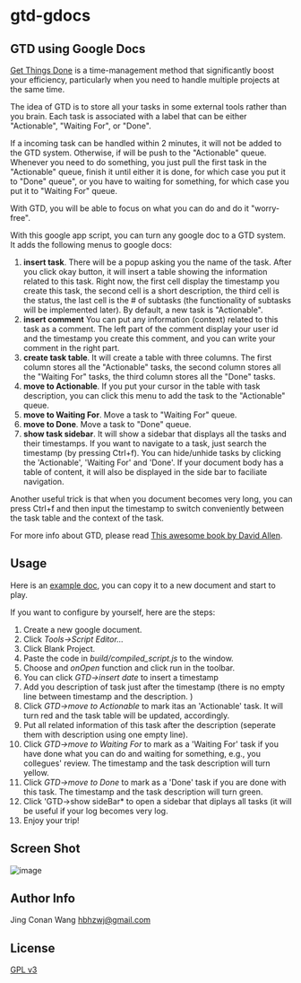 # gtd-gdocs

GTD using Google Docs
---------------------

[Get Things Done](http://gettingthingsdone.com/) is a time-management method that significantly boost your efficiency, particularly when you need to handle multiple projects at the same time. 

The idea of GTD is to store all your tasks in some external tools rather than you brain.  Each task is associated with a label that can be either "Actionable", "Waiting For", or "Done". 

If a incoming task can be handled within 2 minutes, it will not be added to the GTD system. Otherwise, if will be push to the "Actionable" queue. Whenever you need to do something, you just pull the first task in the "Actionable" queue, finish it until either it is done, for which case you put it to "Done" queue", or you have to waiting for something, for which case you put it to "Waiting For" queue. 

With GTD, you will be able to focus on what you can do and do it "worry-free". 

With this google app script, you can turn any google doc to a GTD system. It adds the following menus to google docs:

1. **insert task**. There will be a popup asking you the name of the
task. After you click okay button, it will insert a table showing the
information related to this task. Right now, the first cell display the
timestamp you create this task, the second cell is a short description,
the third cell is the status, the last cell is the # of subtasks (the
functionality of subtasks will be implemented later). By default, a new task is "Actionable".
2. **insert comment** You can put any information (context) related to
this task as a comment. The left part of the comment display your user
id and the timestamp you create this comment, and you can write your
comment in the right part.
3. **create task table**. It will create a table with three columns. The first column stores all the "Actionable" tasks, the second column stores all the "Waiting For" tasks, the third column stores all the "Done" tasks. 
4. **move to Actionable**. If you put your cursor in the table with task description, you can click this menu to add the task to the "Actionable" queue. 
5. **move to Waiting For**. Move a task to "Waiting For" queue.
6. **move to Done**. Move a task to "Done" queue.
7. **show task sidebar**. It will show a sidebar that displays all the tasks and their timestamps. If you want to navigate to a task, just search the timestamp (by pressing Ctrl+f). You can hide/unhide tasks by clicking the 'Actionable', 'Waiting For' and 'Done'. If your document body has a table of content, it will also be displayed in the side bar to faciliate navigation.

Another useful trick is that when you document becomes very long, you can press Ctrl+f and then input the timestamp to switch conveniently between the task table and the context of the task. 

For more info about GTD, please read [This awesome book by David Allen](http://www.amazon.com/Getting-Things-Done-Stress-Free-Productivity/dp/0142000280).

Usage
-----

Here is an [example doc](https://docs.google.com/document/d/18dowuhhSB5kajFRbJpmm7efWjU3V4AxYkuWMqhObPeI/edit?usp=sharing), you can copy it to a new document and start to play.

If you want to configure by yourself, here are the steps:

 1. Create a new google document.
 2. Click *Tools->Script Editor...*
 3. Click Blank Project.
 4. Paste the code in *build/compiled_script.js* to the window.
 5. Choose and *onOpen* function and click run in the toolbar.
 6. You can click *GTD->insert date* to insert a timestamp
 7. Add you description of task just after the timestamp (there is no empty line between timestamp and the description. )
 8. Click *GTD->move to Actionable* to mark itas an 'Actionable' task. It will turn red and the task table will be updated, accordingly.
 9. Put all related information of this task after the description (seperate them with description using one empty line). 
 9. Click *GTD->move to Waiting For* to mark as a 'Waiting For' task if you have done what you can do and waiting for something, e.g., you collegues' review. The timestamp and the task description will turn yellow. 
 10. Click *GTD->move to Done* to mark as a 'Done' task if you are done with this task. The timestamp and the task description will turn green.
 11. Click 'GTD->show sideBar* to open a sidebar that diplays all tasks (it will be useful if your log becomes very log.
 12. Enjoy your trip!

Screen Shot
------------
![image](https://cloud.githubusercontent.com/assets/522201/6998601/6fccba50-db9c-11e4-8f6d-ea1a1ef71377.png)



Author Info
-----------
Jing Conan Wang
hbhzwj@gmail.com

License
-------
[GPL v3](http://www.gnu.org/copyleft/gpl.html)
